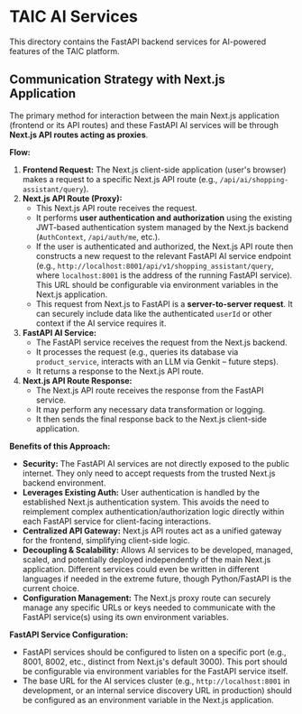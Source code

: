 # TAIC AI Services

This directory contains the FastAPI backend services for AI-powered features of the TAIC platform.

## Communication Strategy with Next.js Application

The primary method for interaction between the main Next.js application (frontend or its API routes) and these FastAPI AI services will be through **Next.js API routes acting as proxies**.

**Flow:**

1.  **Frontend Request:** The Next.js client-side application (user's browser) makes a request to a specific Next.js API route (e.g., `/api/ai/shopping-assistant/query`).
2.  **Next.js API Route (Proxy):**
    *   This Next.js API route receives the request.
    *   It performs **user authentication and authorization** using the existing JWT-based authentication system managed by the Next.js backend (`AuthContext`, `/api/auth/me`, etc.).
    *   If the user is authenticated and authorized, the Next.js API route then constructs a new request to the relevant FastAPI AI service endpoint (e.g., `http://localhost:8001/api/v1/shopping_assistant/query`, where `localhost:8001` is the address of the running FastAPI service). This URL should be configurable via environment variables in the Next.js application.
    *   This request from Next.js to FastAPI is a **server-to-server request**. It can securely include data like the authenticated `userId` or other context if the AI service requires it.
3.  **FastAPI AI Service:**
    *   The FastAPI service receives the request from the Next.js backend.
    *   It processes the request (e.g., queries its database via `product_service`, interacts with an LLM via Genkit – future steps).
    *   It returns a response to the Next.js API route.
4.  **Next.js API Route Response:**
    *   The Next.js API route receives the response from the FastAPI service.
    *   It may perform any necessary data transformation or logging.
    *   It then sends the final response back to the Next.js client-side application.

**Benefits of this Approach:**

*   **Security:** The FastAPI AI services are not directly exposed to the public internet. They only need to accept requests from the trusted Next.js backend environment.
*   **Leverages Existing Auth:** User authentication is handled by the established Next.js authentication system. This avoids the need to reimplement complex authentication/authorization logic directly within each FastAPI service for client-facing interactions.
*   **Centralized API Gateway:** Next.js API routes act as a unified gateway for the frontend, simplifying client-side logic.
*   **Decoupling & Scalability:** Allows AI services to be developed, managed, scaled, and potentially deployed independently of the main Next.js application. Different services could even be written in different languages if needed in the extreme future, though Python/FastAPI is the current choice.
*   **Configuration Management:** The Next.js proxy route can securely manage any specific URLs or keys needed to communicate with the FastAPI service(s) using its own environment variables.

**FastAPI Service Configuration:**

*   FastAPI services should be configured to listen on a specific port (e.g., 8001, 8002, etc., distinct from Next.js's default 3000). This port should be configurable via environment variables for the FastAPI service itself.
*   The base URL for the AI services cluster (e.g., `http://localhost:8001` in development, or an internal service discovery URL in production) should be configured as an environment variable in the Next.js application.
